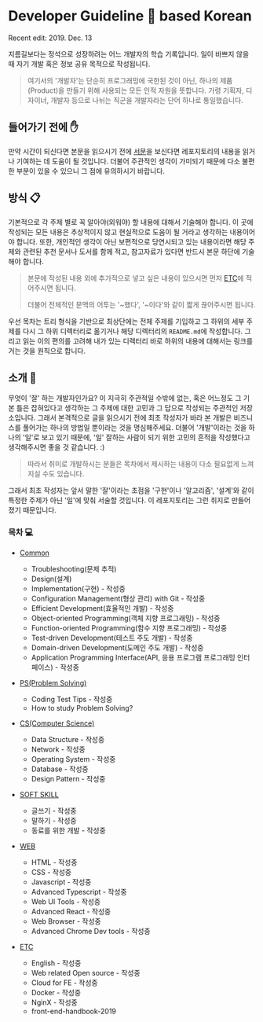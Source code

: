 # Developer Guideline 🧠 based Korean

Recent edit: 2019. Dec. 13

지름길보다는 정석으로 성장하려는 어느 개발자의 학습 기록입니다. 일이 바쁘지 않을 때 자기 개발 혹은 정보 공유 목적으로 작성됩니다.

> 여기서의 '개발자'는 단순히 프로그래밍에 국한된 것이 아닌, 하나의 제품(Product)을 만들기 위해 사용되는 모든 인적 자원을 뜻합니다. 가령 기획자, 디자이너, 개발자 등으로 나뉘는 직군을 개발자라는 단어 하나로 통일했습니다.

## 들어가기 전에 ✋

만약 시간이 되신다면 본문을 읽으시기 전에 [서문](INTRODUCTION.md)을 보신다면 레포지토리의 내용을 읽거나 기여하는 데 도움이 될 것입니다. 더불어 주관적인 생각이 가미되기 때문에 다소 불편한 부분이 있을 수 있으니 그 점에 유의하시기 바랍니다.

## 방식 📋

기본적으로 각 주제 별로 꼭 알아야(외워야) 할 내용에 대해서 기술해야 합니다. 이 곳에 작성되는 모든 내용은 추상적이지 않고 현실적으로 도움이 될 거라고 생각하는 내용이어야 합니다. 또한, 개인적인 생각이 아닌 보편적으로 당연시되고 있는 내용이라면 해당 주제와 관련된 추천 문서나 도서를 함께 적고, 참고자료가 있다면 반드시 본문 하단에 기술해야 합니다.

> 본문에 작성된 내용 외에 추가적으로 넣고 싶은 내용이 있으시면 먼저 [ETC](/ETC)에 적어주시면 됩니다.
>
> 더불어 전체적인 문맥의 어투는 '~했다', '~이다'와 같이 짧게 끊어주시면 됩니다.

우선 목차는 트리 형식을 기반으로 최상단에는 전체 주제를 기입하고 그 하위의 세부 주제를 다시 그 하위 디렉터리로 옮기거나 해당 디렉터리의 `README.md`에 작성합니다. 그리고 읽는 이의 편의를 고려해 내가 있는 디렉터리 바로 하위의 내용에 대해서는 링크를 거는 것을 원칙으로 합니다.

## 소개 📓

무엇이 '잘' 하는 개발자인가요? 이 지극히 주관적일 수밖에 없는, 혹은 어느정도 그 기본 틀은 잡혀있다고 생각하는 그 주제에 대한 고민과 그 답으로 작성되는 주관적인 저장소입니다. 그래서 본격적으로 글을 읽으시기 전에 최초 작성자가 바라 본 개발은 비즈니스를 풀어가는 하나의 방법일 뿐이라는 것을 명심해주세요. 더불어 '개발'이라는 것을 하나의 '일'로 보고 있기 때문에, '일' 잘하는 사람이 되기 위한 고민의 흔적을 작성했다고 생각해주시면 좋을 것 같습니다. :)

> 따라서 취미로 개발하시는 분들은 목차에서 제시하는 내용이 다소 필요없게 느껴지실 수도 있습니다.

그래서 최초 작성자는 앞서 말한 '잘'이라는 초점을 '구현'이나 '알고리즘', '설계'와 같이 특정한 주제가 아닌 '일'에 맞춰 서술할 것입니다. 이 레포지토리는 그런 취지로 만들어졌기 때문입니다.

### 목차 💻

- [Common](COMMON/)

  - Troubleshooting(문제 추적)
  - Design(설계)
  - Implementation(구현) - 작성중
  - Configuration Management(형상 관리) with Git - 작성중
  - Efficient Development(효율적인 개발) - 작성중
  - Object-oriented Programming(객체 지향 프로그래밍) - 작성중
  - Function-oriented Programming(함수 지향 프로그래밍) - 작성중
  - Test-driven Development(테스트 주도 개발) - 작성중
  - Domain-driven Development(도메인 주도 개발) - 작성중
  - Application Programming Interface(API, 응용 프로그램 프로그래밍 인터페이스) - 작성중

- [PS(Problem Solving)](PS/)

  - Coding Test Tips - 작성중
  - How to study Problem Solving?

- [CS(Computer Science)](CS/)

  - Data Structure - 작성중
  - Network - 작성중
  - Operating System - 작성중
  - Database - 작성중
  - Design Pattern - 작성중

- [SOFT SKILL](SOFTSKILL/)

  - 글쓰기 - 작성중
  - 말하기 - 작성중
  - 동료를 위한 개발 - 작성중

- [WEB](WEB/)

  - HTML - 작성중
  - CSS - 작성중
  - Javascript - 작성중
  - Advanced Typescript - 작성중
  - Web UI Tools - 작성중
  - Advanced React - 작성중
  - Web Browser - 작성중
  - Advanced Chrome Dev tools - 작성중

- [ETC](ETC/)

  - English - 작성중
  - Web related Open source - 작성중
  - Cloud for FE - 작성중
  - Docker - 작성중
  - NginX - 작성중
  - front-end-handbook-2019
